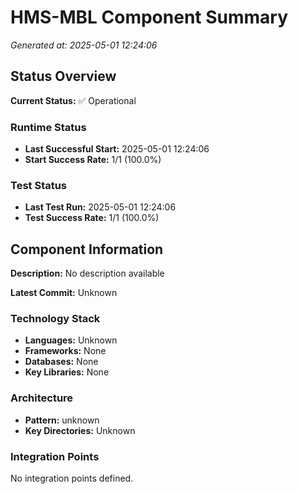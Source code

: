 # HMS-MBL Component Summary

*Generated at: 2025-05-01 12:24:06*

## Status Overview

**Current Status:** ✅ Operational

### Runtime Status
- **Last Successful Start:** 2025-05-01 12:24:06
- **Start Success Rate:** 1/1 (100.0%)

### Test Status
- **Last Test Run:** 2025-05-01 12:24:06
- **Test Success Rate:** 1/1 (100.0%)

## Component Information

**Description:** 
No description available

**Latest Commit:** Unknown

### Technology Stack
- **Languages:** Unknown
- **Frameworks:** None
- **Databases:** None
- **Key Libraries:** None

### Architecture
- **Pattern:** unknown
- **Key Directories:** Unknown

### Integration Points
No integration points defined.


